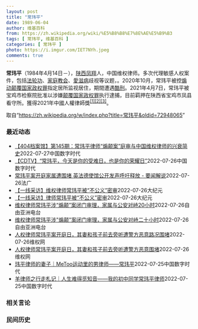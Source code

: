 ```yaml
---
layout: post
title: "常玮平"
date: 1989-06-04
author: 维基百科
from: https://zh.wikipedia.org/wiki/%E5%B8%B8%E7%8E%AE%E5%B9%B3
tags: [ 常玮平, 维基百科 ]
categories: [ 常玮平 ]
photo: https://i.imgur.com/IET7NYh.jpeg
comments: true
---
```

<div class="mw-parser-output">
<p><b>常玮平</b>（1984年4月14日<span class="useeditintro" title="Template:BLP editintro">－</span>），<a href="/wiki/%E9%99%95%E8%A5%BF" class="mw-redirect" title="陕西">陕西</a><a href="/wiki/%E5%87%A4%E7%BF%94" class="mw-redirect" title="凤翔">凤翔</a>人，中国维权律师。多次代理敏感人权案件，包括<a href="/wiki/%E6%B3%95%E8%BD%AE%E5%8A%9F" title="法轮功">法轮功</a>、<a href="/wiki/%E5%AE%B6%E5%BA%AD%E6%95%99%E4%BC%9A" class="mw-redirect" title="家庭教会">家庭教会</a>、<a href="/wiki/%E6%84%9B%E6%BB%8B%E7%97%85" class="mw-redirect" title="愛滋病">愛滋病</a>歧视等议题，。2020年10月，常玮平被控<a href="/wiki/%E7%85%BD%E5%8A%A8%E9%A2%A0%E8%A6%86%E5%9B%BD%E5%AE%B6%E6%94%BF%E6%9D%83%E7%BD%AA" title="煽动颠覆国家政权罪">煽动颠覆国家政权罪</a>指定居所监视居住，期間遭遇<a href="/wiki/%E9%85%B7%E5%88%91" title="酷刑">酷刑</a>。2021年4月7日，常玮平被宝鸡市检察院批准以涉嫌<a href="/wiki/%E9%A2%A0%E8%A6%86%E5%9B%BD%E5%AE%B6%E6%94%BF%E6%9D%83%E7%BD%AA" title="颠覆国家政权罪">颠覆国家政权罪</a>执行逮捕，目前羁押在陕西省宝鸡市凤县看守所。獲得2021年中國人權律師獎<sup id="cite_ref-1" class="reference"><a href="#cite_note-1">[1]</a></sup><sup id="cite_ref-2" class="reference"><a href="#cite_note-2">[2]</a></sup><sup id="cite_ref-3" class="reference"><a href="#cite_note-3">[3]</a></sup>。
</p>
</div><noscript><img src="//zh.wikipedia.org/wiki/Special:CentralAutoLogin/start?type=1x1" alt="" title="" width="1" height="1" style="border: none; position: absolute;"></noscript>
<div class="printfooter">取自“<a dir="ltr" href="https://zh.wikipedia.org/w/index.php?title=常玮平&amp;oldid=72948065">https://zh.wikipedia.org/w/index.php?title=常玮平&amp;oldid=72948065</a>”</div><div id="recent-news"><h3>最近动态</h3><ul><li><a href="https://nodebe4.github.io/waimei/2022-07-27/404%E6%A1%A3%E6%A1%88%E9%A6%86-%E7%AC%AC145%E6%9C%9F-%E5%B8%B8%E7%8E%AE%E5%B9%B3%E5%BE%8B%E5%B8%88-%E7%85%BD%E9%A2%A0%E6%A1%88-%E5%BA%AD%E5%AE%A1%E4%B8%8E%E4%B8%AD%E5%9B%BD%E7%BB%B4%E6%9D%83%E5%BE%8B%E5%B8%88%E7%9A%84%E5%85%B4%E8%A1%B0%E7%AE%80%E5%8F%B2" title="【404档案馆】第145期：常玮平律师“煽颠案”庭审与中国维权律师的兴衰简史—— CDT 档案卡 标题：【【404档案馆】第145期：常玮平律师“煽颠案”庭审与中国维权律师的兴衰简史作者：西西弗...">【404档案馆】第145期：常玮平律师“煽颠案”庭审与中国维权律师的兴衰简史</a><time>2022-07-27</time><a class="tag">中国数字时代</a></li>
<li><a href="https://nodebe4.github.io/waimei/2022-07-26/CDTV-%E5%B8%B8%E7%8E%AE%E5%B9%B3-%E4%BB%8A%E5%A4%A9%E6%98%AF%E4%BD%A0%E7%9A%84%E5%8F%97%E9%9A%BE%E6%97%A5-%E4%B9%9F%E6%98%AF%E4%BD%A0%E7%9A%84%E8%8D%A3%E8%80%80%E6%97%A5" title="【CDTV】“常玮平，今天是你的受难日，也是你的荣耀日”—— CDT 档案卡 标题：【CDTV】“常玮平，今天是你的受难日，也是你的荣耀日”来源：推特账户：Chen Zijuan(常玮平律师的妻...">【CDTV】“常玮平，今天是你的受难日，也是你的荣耀日”</a><time>2022-07-26</time><a class="tag">中国数字时代</a></li>
<li><a href="https://nodebe4.github.io/waimei/2022-07-26/%E5%B8%B8%E7%8E%AE%E5%B9%B3%E6%A1%88%E5%BC%80%E5%BA%AD%E5%AE%B6%E5%B1%9E%E9%81%AD%E5%9B%B4%E5%A0%B5-%E8%8B%B1%E6%B3%95%E5%BE%B7%E4%BD%BF%E9%A6%86%E5%85%AC%E5%BC%80%E5%8F%91%E5%A3%B0%E5%91%BC%E5%90%81%E9%87%8A%E6%94%BE-%E8%A6%81%E9%97%BB%E8%A7%A3%E8%AF%B4" title="常玮平案开庭家属遭围堵 英法德使馆公开发声呼吁释放 - 要闻解说—— 26/07/2022 - 17:20 中国著名人权律师常玮平被指控颠覆国家政权罪案7月26日在陕西省凤县法院秘密审理，常玮平...">常玮平案开庭家属遭围堵 英法德使馆公开发声呼吁释放 - 要闻解说</a><time>2022-07-26</time><a class="tag">法广</a></li>
<li><a href="https://nodebe4.github.io/waimei/2022-07-26/%E4%B8%80%E7%BA%BF%E9%87%87%E8%AE%BF-%E7%BB%B4%E6%9D%83%E5%BE%8B%E5%B8%88%E5%B8%B8%E7%8E%AE%E5%B9%B3%E8%A2%AB-%E4%B8%8D%E5%85%AC%E4%B9%89-%E5%AF%86%E5%AE%A1" title="【一线采访】维权律师常玮平被“不公义”密审—— 【大纪元2022年07月26日讯】（大纪元记者赵凤华、洪宁采访报导）7月26日，中国知名维权律师常玮平因参加“12·26厦门聚会”被指涉嫌“颠覆国...">【一线采访】维权律师常玮平被“不公义”密审</a><time>2022-07-26</time><a class="tag">大纪元</a></li>
<li><a href="https://nodebe4.github.io/waimei/2022-07-26/%E4%B8%80%E7%BA%BF%E9%87%87%E8%AE%BF-%E5%BE%8B%E5%B8%88%E5%B8%B8%E7%8E%AE%E5%B9%B3%E8%A2%AB-%E4%B8%8D%E5%85%AC%E4%B9%89-%E5%AF%86%E5%AE%A1" title="【一线采访】律师常玮平被“不公义”密审—— 【大纪元2022年07月26日讯】（大纪元记者赵凤华、洪宁采访报导）7月26日，中国知名维权律师常玮平因参加“12·26厦门聚会”被指涉嫌“颠覆国家政...">【一线采访】律师常玮平被“不公义”密审</a><time>2022-07-26</time><a class="tag">大纪元</a></li>
<li><a href="https://nodebe4.github.io/waimei/2022-07-26/%E7%BB%B4%E6%9D%83%E5%BE%8B%E5%B8%88%E5%B8%B8%E7%8E%AE%E5%B9%B3%E6%B6%89-%E7%85%BD%E9%A2%A0-%E6%A1%88%E9%97%AD%E9%97%A8%E5%AE%A1%E7%90%86-%E5%AE%B6%E5%B1%9E%E4%B8%8E%E5%85%AC%E5%AE%89%E5%AF%B9%E5%B3%9920%E5%B0%8F%E6%97%B6" title="维权律师常玮平涉“煽颠”案闭门审理，家属与公安对峙20小时—— 中国维权律师常玮平被控“煽动颠覆国家政权罪”案7月26日在陕西完成审讯，择日宣判。家属在前往法院途中，遭公安和特警以防疫为由拦下，...">维权律师常玮平涉“煽颠”案闭门审理，家属与公安对峙20小时</a><time>2022-07-26</time><a class="tag">自由亚洲电台</a></li>
<li><a href="https://nodebe4.github.io/waimei/2022-07-26/%E7%BB%B4%E6%9D%83%E5%BE%8B%E5%B8%88%E5%B8%B8%E7%8E%AE%E5%B9%B3%E6%B6%89-%E7%85%BD%E9%A2%A0-%E6%A1%88%E9%97%AD%E9%97%A8%E5%AE%A1%E7%90%86-%E5%AE%B6%E5%B1%9E%E4%B8%8E%E5%85%AC%E5%AE%89%E5%AF%B9%E5%B3%99%E4%BA%8C%E5%8D%81%E5%B0%8F%E6%97%B6" title="维权律师常玮平涉”煽颠”案闭门审理，家属与公安对峙二十小时—— 中国维权律师常玮平被控“煽动颠覆国家政权罪”案7月26日在陕西完成审讯，择日宣判。家属在前往法院途中，遭公安和特警以防疫为由拦下，...">维权律师常玮平涉"煽颠"案闭门审理，家属与公安对峙二十小时</a><time>2022-07-26</time><a class="tag">自由亚洲电台</a></li>
<li><a href="https://nodebe4.github.io/waimei/2022-07-26/%E4%BA%BA%E6%9D%83%E5%BE%8B%E5%B8%88%E5%B8%B8%E7%8E%AE%E5%B9%B3%E6%A1%88%E5%BC%80%E5%BA%AD%E6%97%A5-%E5%85%B6%E5%A6%BB%E5%92%8C%E5%AD%A9%E5%AD%90%E5%89%8D%E5%8E%BB%E6%97%81%E5%90%AC%E9%81%AD%E8%AD%A6%E6%96%B9%E6%81%B6%E6%84%8F%E8%B7%AF%E5%86%B5%E5%9B%B4%E5%A0%B5" title="人权律师常玮平案开庭日，其妻和孩子前去旁听遭警方恶意路况围堵—— （维权网信息中心报道）2022年7月26日，本网获悉：著名人权律师常玮平案于今日在陕西省凤县法院不公开审理，但其妻和孩子以及其母...">人权律师常玮平案开庭日，其妻和孩子前去旁听遭警方恶意路况围堵</a><time>2022-07-26</time><a class="tag">维权网</a></li>
<li><a href="https://nodebe4.github.io/waimei/2022-07-26/%E4%BA%BA%E6%9D%83%E5%BE%8B%E5%B8%88%E5%B8%B8%E7%8E%AE%E5%B9%B3%E6%A1%88%E5%BC%80%E5%BA%AD%E6%97%A5-%E5%85%B6%E5%A6%BB%E5%92%8C%E5%AD%A9%E5%AD%90%E5%89%8D%E5%8E%BB%E6%97%81%E5%90%AC%E9%81%AD%E8%AD%A6%E6%96%B9%E6%81%B6%E6%84%8F%E5%9B%B4%E5%A0%B5" title="人权律师常玮平案开庭日，其妻和孩子前去旁听遭警方恶意围堵—— （维权网信息中心报道）2022年7月26日，本网获悉：著名人权律师常玮平案于今日在陕西省凤县法院不公开审理，但其妻和孩子以及其母亲从...">人权律师常玮平案开庭日，其妻和孩子前去旁听遭警方恶意围堵</a><time>2022-07-26</time><a class="tag">维权网</a></li>
<li><a href="https://nodebe4.github.io/waimei/2022-07-25/%E7%8E%AE%E5%B9%B3%E5%BE%8B%E5%B8%88%E7%9A%84%E5%A6%BB%E5%AD%90-MeToo%E8%BF%90%E5%8A%A8%E9%87%8C%E7%9A%84%E7%94%B7%E5%BE%8B%E5%B8%88-%E5%B8%B8%E7%8E%AE%E5%B9%B3" title="玮平律师的妻子｜MeToo运动里的男律师——常玮平—— CDT 档案卡 标题：MeToo运动里的男律师——常玮平作者：玮平律师的妻子发表日期：2021.3.8来源：微博“玮平律师的妻子”主题归类...">玮平律师的妻子｜MeToo运动里的男律师——常玮平</a><time>2022-07-25</time><a class="tag">中国数字时代</a></li>
<li><a href="https://nodebe4.github.io/waimei/2022-07-25/%E7%BE%8A%E5%BE%8B%E5%B8%88%E4%B9%8B%E8%A1%8C%E8%B5%B0%E6%9C%AD%E8%AE%B0-%E4%BA%BA%E7%94%9F%E9%9A%BE%E5%BE%97%E8%A7%85%E7%9F%A5%E9%9F%B3-%E6%88%91%E7%9A%84%E5%88%9D%E4%B8%AD%E5%90%8C%E5%AD%A6%E5%B8%B8%E7%8E%AE%E5%B9%B3%E5%BE%8B%E5%B8%88" title="羊律师之行走札记｜人生难得觅知音——我的初中同学常玮平律师—— CDT 档案卡 标题：人生难得觅知音——我的初中同学常玮平律师作者：羊律师之行走札记发表日期：2020.11.11来源：网易新闻“...">羊律师之行走札记｜人生难得觅知音——我的初中同学常玮平律师</a><time>2022-07-25</time><a class="tag">中国数字时代</a></li>
</ul></div><div id="open-opinion"><h3>相关言论</h3><ul></ul></div><div id="mjls-record"><h3>民间历史</h3><ul></ul></div>